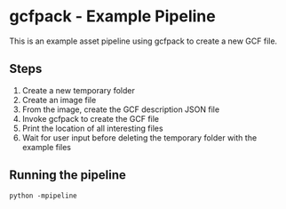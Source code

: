 # gcfpack - Example Pipeline

This is an example asset pipeline using gcfpack to create a new GCF file.

## Steps

1. Create a new temporary folder
2. Create an image file
3. From the image, create the GCF description JSON file
4. Invoke gcfpack to create the GCF file
5. Print the location of all interesting files
6. Wait for user input before deleting the temporary folder with the example files

## Running the pipeline

```
python -mpipeline
```
